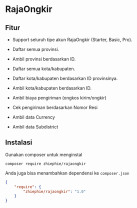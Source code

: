 # RajaOngkir

## Fitur

- Support seluruh tipe akun RajaOngkir (Starter, Basic, Pro).

- Daftar semua provinsi.
  
- Ambil provinsi berdasarkan ID.
  
- Daftar semua kota/kabupaten.

- Daftar kota/kabupaten berdasarkan ID provinsinya.

- Ambil kota/kabupaten berdasarkan ID.

- Ambil biaya pengiriman (ongkos kirim/ongkir)
  
- Cek pengiriman berdasarkan Nomor Resi
  
- Ambil data Currency

- Ambil data Subdistrict
  
## Instalasi

Gunakan composer untuk menginstal

`composer require zhiephie/rajaongkir`

Anda juga bisa menambahkan dependensi ke `composer.json`

```json
{
    "require": {
        "zhiephie/rajaongkir": "1.0"
    }
}
```